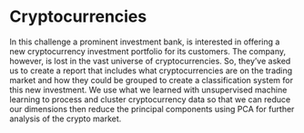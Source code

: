 # Cryptocurrencies
In this challenge a prominent investment bank, is interested in offering a new cryptocurrency investment portfolio for its customers. The company, however, is lost in the vast universe of cryptocurrencies. So, they’ve asked us to create a report that includes what cryptocurrencies are on the trading market and how they could be grouped to create a classification system for this new investment. We use what we learned with unsupervised machine learning to process and cluster cryptocurrency data so that we can reduce our dimensions then reduce the principal components using PCA for further analysis of the crypto market.




